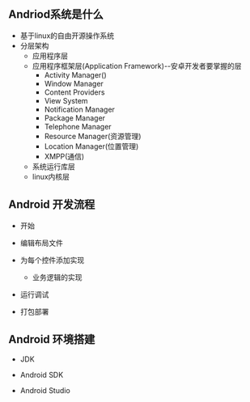 ## Andriod系统是什么

- 基于linux的自由开源操作系统
- 分层架构
    - 应用程序层
    - 应用程序框架层(Application Framework)--安卓开发者要掌握的层
        - Activity Manager()
        - Window Manager
        - Content Providers
        - View System
        - Notification Manager
        - Package Manager
        - Telephone Manager
        - Resource Manager(资源管理)
        - Location Manager(位置管理) 
        - XMPP(通信)
    - 系统运行库层
    - linux内核层
    
    
## Android 开发流程

- 开始
- 编辑布局文件
- 为每个控件添加实现
    - 业务逻辑的实现
    
- 运行调试

- 打包部署


## Android 环境搭建

- JDK

- Android SDK

- Android Studio